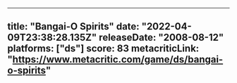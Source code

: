 
---
title: "Bangai-O Spirits"
date: "2022-04-09T23:38:28.135Z"
releaseDate: "2008-08-12"
platforms: ["ds"]
score: 83
metacriticLink: "https://www.metacritic.com/game/ds/bangai-o-spirits"
---
